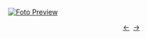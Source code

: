 [![Foto Preview](preview/n272.avif)](https://20essentials.github.io/project-000-272)

<div align="center" style="display: flex; justify-content: center;">
  <a  href="https://github.com/20essentials/project-000-271" target="_blank">&#8592;</a>
  &nbsp;&nbsp;
  <a  href="https://github.com/20essentials/project-000-273" target="_blank">&#8594;</a>
</div>
